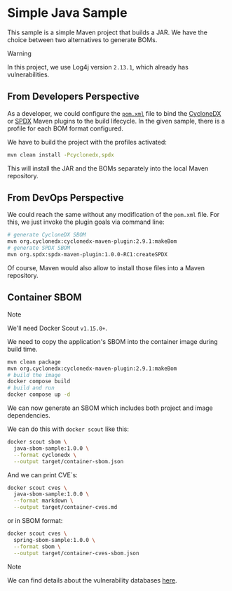 # Simple Java Sample

This sample is a simple Maven project that builds a JAR.
We have the choice between two alternatives to generate BOMs.

> [!WARNING]
> In this project, we use Log4j version `2.13.1`, which already has vulnerabilities.

## From Developers Perspective

As a developer, we could configure the [`pom.xml`](pom.xml) file to bind the [CycloneDX](https://github.com/CycloneDX/cyclonedx-maven-plugin) or [SPDX](https://github.com/spdx/spdx-maven-plugin) Maven plugins to the build lifecycle. In the given sample, there is a profile for each BOM format configured.

We have to build the project with the profiles activated:

```bash
mvn clean install -Pcyclonedx,spdx
```

This will install the JAR and the BOMs separately into the local Maven repository.

## From DevOps Perspective

We could reach the same without any modification of the `pom.xml` file. For this, we just invoke the plugin goals via command line:

```bash
# generate CycloneDX SBOM
mvn org.cyclonedx:cyclonedx-maven-plugin:2.9.1:makeBom
# generate SPDX SBOM
mvn org.spdx:spdx-maven-plugin:1.0.0-RC1:createSPDX
```

Of course, Maven would also allow to install those files into a Maven repository.

## Container SBOM

> [!NOTE]  
> We'll need Docker Scout `v1.15.0+`.

We need to copy the application's SBOM into the container image during build time.

```bash
mvn clean package
mvn org.cyclonedx:cyclonedx-maven-plugin:2.9.1:makeBom
# build the image
docker compose build
# build and run
docker compose up -d
```

We can now generate an SBOM which includes both project and image dependencies.

We can do this with `docker scout` like this:
```bash
docker scout sbom \
  java-sbom-sample:1.0.0 \
  --format cyclonedx \
  --output target/container-sbom.json
```

And we can print CVE´s:
```bash
docker scout cves \
  java-sbom-sample:1.0.0 \
  --format markdown \
  --output target/container-cves.md
```

or in SBOM format:

```bash
docker scout cves \
  spring-sbom-sample:1.0.0 \
  --format sbom \
  --output target/container-cves-sbom.json
```

> [!NOTE]  
> We can find details about the vulnerability databases [here](https://docs.docker.com/scout/deep-dive/advisory-db-sources/).

